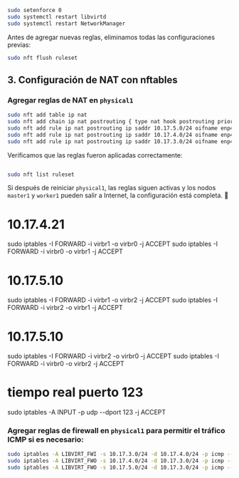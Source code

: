 

```bash
sudo setenforce 0
sudo systemctl restart libvirtd
sudo systemctl restart NetworkManager
```

Antes de agregar nuevas reglas, eliminamos todas las configuraciones previas:

```bash
sudo nft flush ruleset
```


## 3. Configuración de NAT con nftables

### Agregar reglas de NAT en `physical1`

```bash
sudo nft add table ip nat
sudo nft add chain ip nat postrouting { type nat hook postrouting priority 100 \; }
sudo nft add rule ip nat postrouting ip saddr 10.17.5.0/24 oifname enp4s0f0 masquerade
sudo nft add rule ip nat postrouting ip saddr 10.17.4.0/24 oifname enp4s0f0 masquerade
sudo nft add rule ip nat postrouting ip saddr 10.17.3.0/24 oifname enp4s0f0 masquerade
```

Verificamos que las reglas fueron aplicadas correctamente:


```bash

sudo nft list ruleset
```

Si después de reiniciar `physical1`, las reglas siguen activas y los nodos `master1` y `worker1` pueden salir a Internet, la configuración está completa. 🚀


# 10.17.4.21
sudo iptables -I FORWARD -i virbr1 -o virbr0 -j ACCEPT
sudo iptables -I FORWARD -i virbr0 -o virbr1 -j ACCEPT

# 10.17.5.10
sudo iptables -I FORWARD -i virbr1 -o virbr2 -j ACCEPT
sudo iptables -I FORWARD -i virbr2 -o virbr1 -j ACCEPT

# 10.17.5.10
sudo iptables -I FORWARD -i virbr2 -o virbr0 -j ACCEPT
sudo iptables -I FORWARD -i virbr0 -o virbr2 -j ACCEPT

# tiempo real puerto 123
sudo iptables -A INPUT -p udp --dport 123 -j ACCEPT




### Agregar reglas de firewall en `physical1` para permitir el tráfico ICMP si es necesario:

```bash
sudo iptables -A LIBVIRT_FWI -s 10.17.3.0/24 -d 10.17.4.0/24 -p icmp --icmp-type echo-request -j ACCEPT
sudo iptables -A LIBVIRT_FWO -s 10.17.4.0/24 -d 10.17.3.0/24 -p icmp --icmp-type echo-request -j ACCEPT
sudo iptables -A LIBVIRT_FWO -s 10.17.5.0/24 -d 10.17.3.0/24 -p icmp --icmp-type echo-request -j ACCEPT

```
